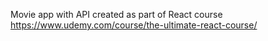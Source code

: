 Movie app with API created as part of React course https://www.udemy.com/course/the-ultimate-react-course/
